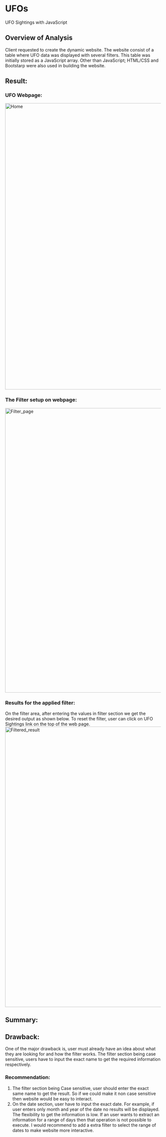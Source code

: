 # UFOs
UFO Sightings with JavaScript 
## Overview of Analysis
Client requested to create the dynamic website. The website consist of a table where UFO data was displayed with several filters. This table was initially stored as a JavaScript array. Other than JavaScript; HTML/CSS and Bootstarp were also used in building the website.
## Result:
### UFO Webpage:

<img width="926" alt="Home" src="https://user-images.githubusercontent.com/110261837/201839525-0643ffa2-4d03-447e-b81a-35da15dd8265.png">

### The Filter setup on webpage:
<img width="920" alt="Filter_page" src="https://user-images.githubusercontent.com/110261837/201839642-d02dd11f-ca0e-4105-8259-5bb332136be6.png">

### Results for the applied filter:
On the filter area, after entering the values in filter section we get the desired output as shown below. To reset the filter, user can click on UFO Sightings link on the top of the web page.
<img width="907" alt="Filtered_result" src="https://user-images.githubusercontent.com/110261837/202342590-bb300539-f7f4-4133-a82b-f8f14ac85ea2.png">


## Summary:
## Drawback: 
One of the major drawback is, user must already have an idea about what they are looking for and how the filter works. The filter section being case sensitive, users have to input the exact name to get the required information respectively.
### Recommendation:
1. The filter section being Case sensitive, user should enter the exact same name to get the result. So if we could make it non case sensitive then website would be easy to interact.
2. On the date section, user have to input the exact date. For example, if user enters only month and year of the date no results will be displayed. The flexibility to get the information is low. If an user wants to extract an information for a range of days then that operation is not possible to execute. I would recommend to add a extra filter to select the range of dates to make website more interactive.
